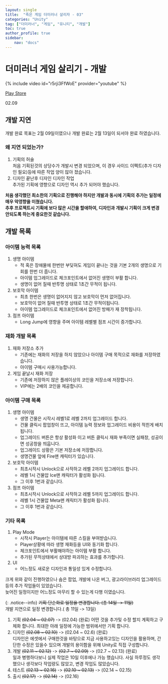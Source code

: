 ```yaml
---
layout: single
title:  "죽은 게임 더미러너 살리자 - 03"
categories: "Unity"
tag: ["더미러너", "게임", "유니티", "개발"]
toc: true
author_profile: true
sidebar:
    nav: "docs"
---
```



# 더미러너 게임 살리기 - 개발

{% include video id="r5rji3FfWoE" provider="youtube" %}

[Play Store](https://play.google.com/store/apps/details?id=com.dong2nol2.dummyrun&hl=ko&gl=US)

02.09

## 개발 지연
개발 완료 목표는 2월 09일이였으나 개발 완료는 2월 13일이 되서야 완료 하였습니다.

### 왜 지연 되었는가?
1. 기획의 허술  
   처음 기획된것의 상당수가 개발시 변경 되었으며, 이 경우 사이드 이펙트(추가 디자인 필요)등에 따른 작업 양이 많아 졌습니다.
2. 디자인 끝난후 디자인 디자인 작업   
   추가된 기획에 영향으로 디자인 역시 추가 되어야 했습니다.

**처음 생각했던 최소한의 기획으로 진행해야 하지만 개발과 동시에 기획의 추가는 일정에 매우 악영향을 미쳤습니다.**  
**추후 프로젝트시 기획에 보다 많은 시간을 할애하여, 디자인과 개발시 기획이 크게 변경 안되도록 하는게 중요한것 같습니다.**


## 개발 목록

### 아이템 능력 목록
1. 생명 아이템
   - 적 혹은 장애물에 한번만 부딪혀도 게임이 끝나는 것을 기본 2개의 생명으로 기회를 한번 더 줍니다.
   - 아이템 업그레이드로 체크포인트에서 없어진 생명이 부활 합니다.
   - 생명이 없어 질때 반투명 상태로 1초간 무적이 됩니다.
2. 보호막 아이템
   - 최초 한번은 생명이 없어지지 않고 보호막이 먼저 없어집니다.
   - 보호막이 없어 질때 반투명 상태로 1초간 무적이됩니다.
   - 아이템 업그레이드로 체크포인트에서 없어진 방패가 재 장착됩니다.
3. 점프 아이템
   - Long Jump에 영향을 주며 아이템 레벨별 점프 시간이 증가합니다.

### 재화 개발 목록
1. 재화 저장소 추가  
   - 기존에는 재화의 저장을 하지 않았으나 아이템 구매 목적으로 재화를 저장하였습니다.
   - 아이템 구매시 사용가능합니다.
2. 게임 끝날시 재화 저장
   - 기존에 저장하지 않은 플레이상의 코인을 저장소에 저장합니다.
   - VIP에는 2배의 코인을 제공합니다.

### 아이템 구매 목록
1. 생명 아이템
   - 생명 건물은 시작시 레벨1로 레벨 2까지 업그레이드 합니다.
   - 건물 클릭시 팝업창이 뜨고, 아이템 능력 정보와 업그레이드 비용이 적힌게 배치됩니다.
   - 업그레이드 버튼은 항상 활성화 이고 버튼 클릭시 재화 부족이면 실패창, 성공이면 성공창을 띄웁니다.
   - 업그레이드 상황은 기본 저장소에 저장합니다.
   - 생명건물 앞에 Fire맨 캐릭터가 있습니다.
2. 보호막 아이템
   - 최초시작시 Unlock으로 사작하고 레벨 2까지 업그레이드 합니다.
   - 레벨 1시 건물압 Ice맨 캐릭터가 활성화 됩니다.
   - 그 이후 1번과 같습니다.
3. 점프 아이템
   - 최초시작시 Unlock으로 사작하고 레벨 5까지 업그레이드 합니다.
   - 레벨 1시 건물압 Meta맨 캐릭터가 활성화 됩니다.
   - 그 이후 1번과 같습니다.


### 기타 목록
1. Play Mode
   - 시작시 Player는 아이템에 따른 스킬을 부여받습니다.
   - Player상황에 따라 생명 재화등을 UI와 동기화 합니다.
   - 체크포인트에서 부활해야하는 아이템 부활 합니다.
   - 추가된 무적상태에서 상대방 파괴하는 효과를 추가합니다.
2. UI
   - 어느정도 새로운 디자인과 통일성 있게 수정합니다.


크게 위와 같이 진행하였으나 숨은 팝업, 개발에 나온 버그, 광고라이브러리 업그레이드 등의 추가 작업들이 있었습니다.  
늦어진 일정이지만 어느정도 마무리 할 수 있는게 다행 이였습니다. 


{: .notice--info}
~~기획 단순화로 일정을 변경합니다. (총 14일 -> 11일)~~  
개발 지연으로 일정 변경합니다.( 총 11일 -> 13일)
1. 기획 ~~(02.04 ~ 02.07)~~ -> (02.04)  (완료)
   어떤 것을 추가및 수정 할지 계획하고 구체화 합니다. 최대한 아래 일정에 가능한 범위에서만 기획 합니다.  
2. 디자인 ~~(02.08 ~ 02.10)~~ -> (02.04 ~ 02.6) (완료)  
   디자인은 에셋에서 구매한것을 바탕으로 지금 사용하고있는 디자인을 활용하며, 간단한 수정은 있을수 있으며 개발의 용이함을 위해 Unity로 직접 구성합니다.
3. 개발 ~~(02.11 ~ 02.12)~~ -> ~~(02.7 ~ 02.09)~~ -> (02.7 ~ 02.13) (완료)  
   일과 병행하다보니 실제 작업은 10일 이후에나 가능 했습니다. 사실 하루정도 생각했으나 생각보다 작업량도 많았고, 변경 작업도 많았습니다.
4. 테스트 ~~(02.13 ~ 02.16)~~ -> ~~(02.10 ~ 02.13)~~ -> (02.14 ~ 02.15)
5. 출시 ~~(02.17)~~ -> ~~(02.14)~~ -> (02.16)



